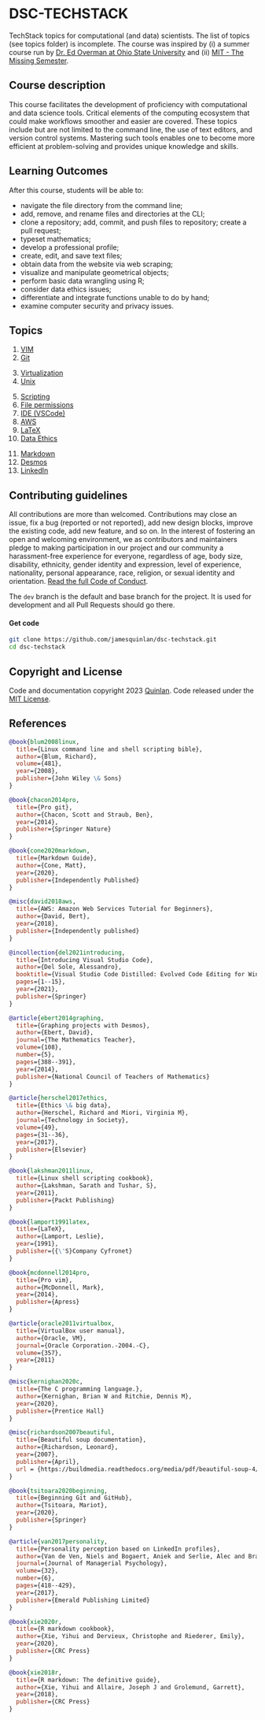 # DSC-TECHSTACK

TechStack topics for computational (and data) scientists.  The list of topics (see topics folder) is incomplete.  The course was inspired by (i) a summer course run by [Dr. Ed Overman at Ohio State University](https://math.osu.edu/people/overman.2) and (ii) [MIT - The Missing Semester](https://missing.csail.mit.edu).




## Course description

This course facilitates the development of proficiency with computational and data science tools. Critical elements of the computing ecosystem that could make workflows smoother and easier are covered. These topics include but are not limited to the command line, the use of text editors, and version control systems. Mastering such tools enables one to become more efficient at problem-solving and provides unique knowledge and skills.



## Learning Outcomes
After this course, students will be able to:

* navigate the file directory from the command line;
* add, remove, and rename files and directories at the CLI;
* clone a repository; add, commit, and push files to repository; create a pull request;
* typeset mathematics;
* develop a professional profile;
* create, edit, and save text files;
* obtain data from the website via web scraping;
* visualize and manipulate geometrical objects;
* perform basic data wrangling using R;
* consider data ethics issues;
* differentiate and integrate functions unable to do by hand; 
* examine computer security and privacy issues.



## Topics

1. [VIM](topics/vim.md)
2. [Git](topics/git.md)
<!-- 3. [GitHub](topics/github.md) -->
3. [Virtualization](topics/vm.md)
4. [Unix](topics/unix.md)
<!-- 6. [R](topics/r.md) -->
5. [Scripting](topics/scripting.md)
6. [File permissions](topics/chmod.md)
7. [IDE (VSCode)](topics/vscode.md)
8. [AWS](topics/aws.md)
9. [LaTeX](topics/latex.md)
10. [Data Ethics](topics/ethics.md)
<!-- 10. [Privacy and Security](topics/vpn.md) -->
11. [Markdown](topics/markdown.md)
13. [Desmos](topics/desmos.md)
12. [LinkedIn](topics/linkedin.md)


## Contributing guidelines

All contributions are more than welcomed. Contributions may close an issue, fix a bug (reported or not reported), add new design blocks, improve the existing code, add new feature, and so on. In the interest of fostering an open and welcoming environment, we as contributors and maintainers pledge to making participation in our project and our community a harassment-free experience for everyone, regardless of age, body size, disability, ethnicity, gender identity and expression, level of experience, nationality, personal appearance, race, religion, or sexual identity and orientation. [Read the full Code of Conduct](https://github.com/jamesquinlan/dsc-techstack/blob/main/CODE_OF_CONDUCT.md).

The `dev` branch is the default and base branch for the project. It is used for development and all Pull Requests should go there.



#### Get code

```bash
git clone https://github.com/jamesquinlan/dsc-techstack.git
cd dsc-techstack
```


## Copyright and License

Code and documentation copyright 2023 [Quinlan](https://github.com/jamesquinlan). Code released under the [MIT License](https://github.com/jamesquinlan/dsc-techstack/blob/main/LICENSE).


## References

```BibTeX
@book{blum2008linux,
  title={Linux command line and shell scripting bible},
  author={Blum, Richard},
  volume={481},
  year={2008},
  publisher={John Wiley \& Sons}
}

@book{chacon2014pro,
  title={Pro git},
  author={Chacon, Scott and Straub, Ben},
  year={2014},
  publisher={Springer Nature}
}

@book{cone2020markdown,
  title={Markdown Guide},
  author={Cone, Matt},
  year={2020},
  publisher={Independently Published}
}

@misc{david2018aws,
  title={AWS: Amazon Web Services Tutorial for Beginners},
  author={David, Bert},
  year={2018},
  publisher={Independently published}
}

@incollection{del2021introducing,
  title={Introducing Visual Studio Code},
  author={Del Sole, Alessandro},
  booktitle={Visual Studio Code Distilled: Evolved Code Editing for Windows, macOS, and Linux},
  pages={1--15},
  year={2021},
  publisher={Springer}
}

@article{ebert2014graphing,
  title={Graphing projects with Desmos},
  author={Ebert, David},
  journal={The Mathematics Teacher},
  volume={108},
  number={5},
  pages={388--391},
  year={2014},
  publisher={National Council of Teachers of Mathematics}
}

@article{herschel2017ethics,
  title={Ethics \& big data},
  author={Herschel, Richard and Miori, Virginia M},
  journal={Technology in Society},
  volume={49},
  pages={31--36},
  year={2017},
  publisher={Elsevier}
}

@book{lakshman2011linux,
  title={Linux shell scripting cookbook},
  author={Lakshman, Sarath and Tushar, S},
  year={2011},
  publisher={Packt Publishing}
}

@book{lamport1991latex,
  title={LaTeX},
  author={Lamport, Leslie},
  year={1991},
  publisher={{\'S}Company Cyfronet}
}

@book{mcdonnell2014pro,
  title={Pro vim},
  author={McDonnell, Mark},
  year={2014},
  publisher={Apress}
}

@article{oracle2011virtualbox,
  title={VirtualBox user manual},
  author={Oracle, VM},
  journal={Oracle Corporation.-2004.-C},
  volume={357},
  year={2011}
}

@misc{kernighan2020c,
  title={The C programming language.},
  author={Kernighan, Brian W and Ritchie, Dennis M},
  year={2020},
  publisher={Prentice Hall}
}

@misc{richardson2007beautiful,
  title={Beautiful soup documentation},
  author={Richardson, Leonard},
  year={2007},
  publisher={April},
  url = {https://buildmedia.readthedocs.org/media/pdf/beautiful-soup-4/latest/beautiful-soup-4.pdf}
}

@book{tsitoara2020beginning,
  title={Beginning Git and GitHub},
  author={Tsitoara, Mariot},
  year={2020},
  publisher={Springer}
}

@article{van2017personality,
  title={Personality perception based on LinkedIn profiles},
  author={Van de Ven, Niels and Bogaert, Aniek and Serlie, Alec and Brandt, Mark J and Denissen, Jaap JA},
  journal={Journal of Managerial Psychology},
  volume={32},
  number={6},
  pages={418--429},
  year={2017},
  publisher={Emerald Publishing Limited}
}

@book{xie2020r,
  title={R markdown cookbook},
  author={Xie, Yihui and Dervieux, Christophe and Riederer, Emily},
  year={2020},
  publisher={CRC Press}
}

@book{xie2018r,
  title={R markdown: The definitive guide},
  author={Xie, Yihui and Allaire, Joseph J and Grolemund, Garrett},
  year={2018},
  publisher={CRC Press}
}

```


